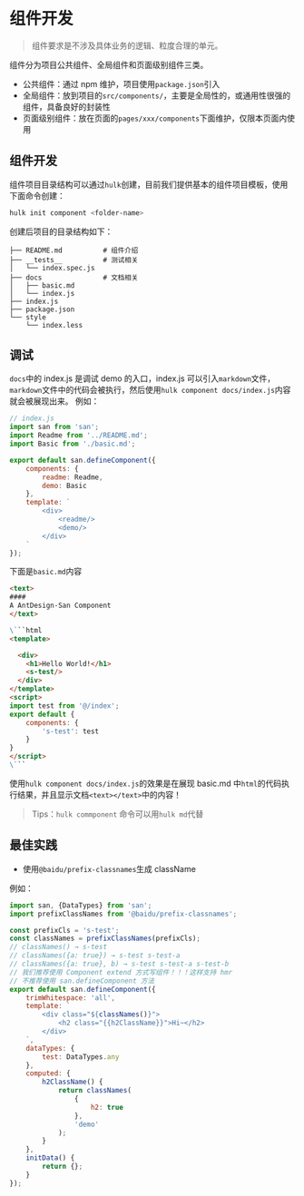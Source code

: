 # 组件开发

> 组件要求是不涉及具体业务的逻辑、粒度合理的单元。

组件分为项目公共组件、全局组件和页面级别组件三类。

-   公共组件：通过 npm 维护，项目使用`package.json`引入
-   全局组件：放到项目的`src/components/`，主要是全局性的，或通用性很强的组件，具备良好的封装性
-   页面级别组件：放在页面的`pages/xxx/components`下面维护，仅限本页面内使用

## 组件开发

组件项目目录结构可以通过`hulk`创建，目前我们提供基本的组件项目模板，使用下面命令创建：

```bash
hulk init component <folder-name>
```

创建后项目的目录结构如下：

```
├── README.md          # 组件介绍
├── __tests__          # 测试相关
│   └── index.spec.js
├── docs               # 文档相关
│   ├── basic.md
│   └── index.js
├── index.js
├── package.json
└── style
    └── index.less
```

## 调试

`docs`中的 index.js 是调试 demo 的入口，index.js 可以引入`markdown`文件，`markdown`文件中的代码会被执行，然后使用`hulk component docs/index.js`内容就会被展现出来。
例如：

```js
// index.js
import san from 'san';
import Readme from '../README.md';
import Basic from './basic.md';

export default san.defineComponent({
    components: {
        readme: Readme,
        demo: Basic
    },
    template: `
        <div>
            <readme/>
            <demo/>
        </div>
    `
});
```

下面是`basic.md`内容

````markdown
<text>
####
A AntDesign-San Component
</text>

\```html
<template>

  <div>
  	<h1>Hello World!</h1>
  	<s-test/>
  </div>
</template>
<script>
import test from '@/index';
export default {
    components: {
        's-test': test
    }
}
</script>
\```
````

使用`hulk component docs/index.js`的效果是在展现 basic.md 中`html`的代码执行结果，并且显示文档`<text></text>`中的内容！

> Tips：`hulk commponent` 命令可以用`hulk md`代替

## 最佳实践

-   使用`@baidu/prefix-classnames`生成 className

例如：

```js
import san, {DataTypes} from 'san';
import prefixClassNames from '@baidu/prefix-classnames';

const prefixCls = 's-test';
const classNames = prefixClassNames(prefixCls);
// classNames() → s-test
// classNames({a: true}) → s-test s-test-a
// classNames({a: true}, b) → s-test s-test-a s-test-b
// 我们推荐使用 Component extend 方式写组件！！！这样支持 hmr
// 不推荐使用 san.defineComponent 方法
export default san.defineComponent({
    trimWhitespace: 'all',
    template: `
        <div class="${classNames()}">
            <h2 class="{{h2ClassName}}">Hi~</h2>
        </div>
    `,
    dataTypes: {
        test: DataTypes.any
    },
    computed: {
        h2ClassName() {
            return classNames(
                {
                    h2: true
                },
                'demo'
            );
        }
    },
    initData() {
        return {};
    }
});
```
